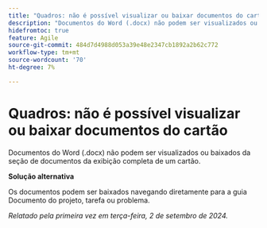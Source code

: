 ```yaml
---
title: "Quadros: não é possível visualizar ou baixar documentos do cartão"
description: "Documentos do Word (.docx) não podem ser visualizados ou baixados da seção de documentos da exibição detalhada do cartão."
hidefromtoc: true
feature: Agile
source-git-commit: 484d7d4988d053a39e48e2347cb1892a2b62c772
workflow-type: tm+mt
source-wordcount: '70'
ht-degree: 7%

---
```



# Quadros: não é possível visualizar ou baixar documentos do cartão

Documentos do Word (.docx) não podem ser visualizados ou baixados da seção de documentos da exibição completa de um cartão.

**Solução alternativa**

Os documentos podem ser baixados navegando diretamente para a guia Documento do projeto, tarefa ou problema.

_Relatado pela primeira vez em terça-feira, 2 de setembro de 2024._